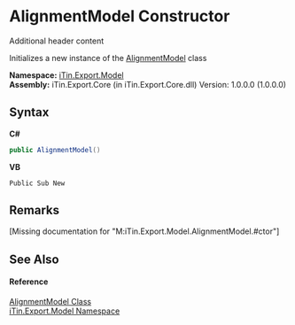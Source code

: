 # AlignmentModel Constructor 
Additional header content 

Initializes a new instance of the <a href="659e1f6d-ea58-262c-d1d6-6dfaebf2ce8b">AlignmentModel</a> class

**Namespace:**&nbsp;<a href="ef57ffcc-e95e-b212-5a46-9aa6f5a3511f">iTin.Export.Model</a><br />**Assembly:**&nbsp;iTin.Export.Core (in iTin.Export.Core.dll) Version: 1.0.0.0 (1.0.0.0)

## Syntax

**C#**<br />
``` C#
public AlignmentModel()
```

**VB**<br />
``` VB
Public Sub New
```


## Remarks
\[Missing <remarks> documentation for "M:iTin.Export.Model.AlignmentModel.#ctor"\]

## See Also


#### Reference
<a href="659e1f6d-ea58-262c-d1d6-6dfaebf2ce8b">AlignmentModel Class</a><br /><a href="ef57ffcc-e95e-b212-5a46-9aa6f5a3511f">iTin.Export.Model Namespace</a><br />
